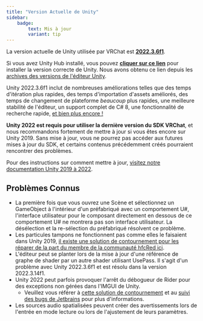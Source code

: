 ```yaml
---
title: "Version Actuelle de Unity"
sidebar:
    badge: 
        text: Mis à jour
        variant: tip
---
```


La version actuelle de Unity utilisée par VRChat est [**2022.3.6f1**](https://unity.com/releases/editor/whats-new/2022.3.6).

Si vous avez Unity Hub installé, vous pouvez [**cliquer sur ce lien**](unityhub://2022.3.6f1/b9e6e7e9fa2d) pour installer la version correcte de Unity. Nous avons obtenu ce lien depuis les [archives des versions de l'éditeur Unity](https://unity.com/releases/editor/archive).

Unity 2022.3.6f1 inclut de nombreuses améliorations telles que des temps d'itération plus rapides, des temps d'importation d'assets améliorés, des temps de changement de plateforme *beaucoup* plus rapides, une meilleure stabilité de l'éditeur, un support complet de C# 8, une fonctionnalité de recherche rapide, [et bien plus encore !](https://unity.com/releases/lts)

**Unity 2022 est requis pour utiliser la dernière version du SDK VRChat**, et nous recommandons fortement de mettre à jour si vous êtes encore sur Unity 2019. Sans mise à jour, vous ne pourrez pas accéder aux futures mises à jour du SDK, et certains contenus précédemment créés pourraient rencontrer des problèmes.

Pour des instructions sur comment mettre à jour, [visitez notre documentation Unity 2019 à 2022](/sdk/upgrade/unity-2022).

## Problèmes Connus

* La première fois que vous ouvrez une Scène et sélectionnez un GameObject à l'intérieur d'un préfabriqué avec un comportement U#, l'interface utilisateur pour le composant directement en dessous de ce comportement U# ne montrera pas son interface utilisateur. La désélection et la re-sélection du préfabriqué résolvent ce problème.
* Les particules tampons ne fonctionnent pas comme elles le faisaient dans Unity 2019, [il existe une solution de contournement pour les réparer de la part du membre de la communauté hfcRed ici](https://x.com/hfcRedddd/status/1696915379090604179).
* L'éditeur peut se planter lors de la mise à jour d'une référence de graphe de shader par un autre shader utilisant UsePass. Il s'agit d'un problème avec Unity 2022.3.6f1 et est résolu dans la version 2022.3.14f1.
* Unity 2022 peut parfois provoquer l'arrêt du débogueur de Rider pour des exceptions non gérées dans l'IMGUI de Unity.
    * Veuillez vous référer à [cette solution de contournement](https://forum.unity.com/threads/rider-debugger-breaks-on-unhandled-exception.1135879/#post-7305256) et au [suivi des bugs de Jetbrains](https://youtrack.jetbrains.com/issue/RIDER-64944) pour plus d'informations.
* Les sources audio spatialisées peuvent créer des avertissements lors de l'entrée en mode lecture ou lors de l'ajustement de leurs paramètres.